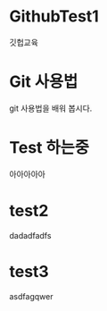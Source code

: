 # GithubTest1
깃헙교육

# Git 사용법
git 사용법을 배워 봅시다.

# Test 하는중
아아아아아

# test2
dadadfadfs

# test3

asdfagqwer

